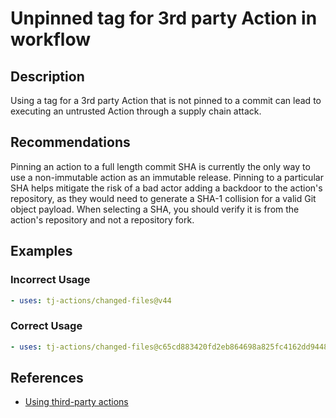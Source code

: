 # Unpinned tag for 3rd party Action in workflow

## Description

Using a tag for a 3rd party Action that is not pinned to a commit can lead to executing an untrusted Action through a supply chain attack.

## Recommendations

Pinning an action to a full length commit SHA is currently the only way to use a non-immutable action as an immutable release. Pinning to a particular SHA helps mitigate the risk of a bad actor adding a backdoor to the action's repository, as they would need to generate a SHA-1 collision for a valid Git object payload. When selecting a SHA, you should verify it is from the action's repository and not a repository fork.

## Examples

### Incorrect Usage

```yaml
- uses: tj-actions/changed-files@v44
```

### Correct Usage

```yaml
- uses: tj-actions/changed-files@c65cd883420fd2eb864698a825fc4162dd94482c # v44
```

## References

- [Using third-party actions](https://docs.github.com/en/actions/security-for-github-actions/security-guides/security-hardening-for-github-actions#using-third-party-actions)
